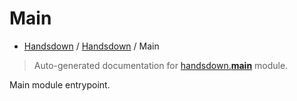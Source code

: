 # Main

- [Handsdown](./README.md) / [Handsdown](./handsdown_index.md) / Main

> Auto-generated documentation for [handsdown.__main__](../handsdown/__main__.py) module.

Main module entrypoint.
